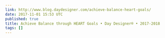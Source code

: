 ```yaml
---
link: http://www.blog.daydesigner.com/achieve-balance-heart-goals/
date: 2017-11-01 15:53 UTC
published: true
title: Achieve Balance through HEART Goals • Day Designer® • 2017-2018 Daily Planners
tags: []
---
```



